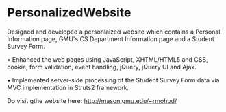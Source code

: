 # PersonalizedWebsite

Designed and developed a personlaized website which contains a Personal Information page, GMU's CS Department Information page and a Student Survey Form. 

• Enhanced the web pages using JavaScript, XHTML/HTML5 and CSS, cookie, form validation, event handling, jQuery, jQuery UI and Ajax.

• Implemented server-side processing of the Student Survey Form data via MVC implementation in Struts2 framework.

Do visit gthe website here: http://mason.gmu.edu/~rmohod/
